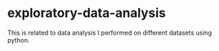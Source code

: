 # exploratory-data-analysis
This is related to data analysis I performed on different datasets using python.

